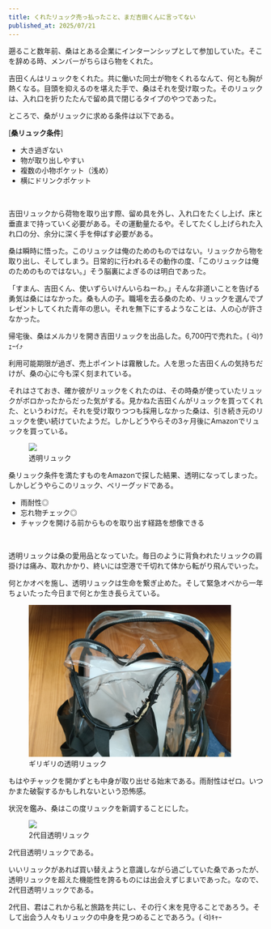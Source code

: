 ```yaml
---
title: くれたリュック売っ払ったこと、まだ吉田くんに言ってない
published_at: 2025/07/21
---
```


遡ること数年前、桑はとある企業にインターンシップとして参加していた。そこを辞める時、メンバーがちらほら物をくれた。

吉田くんはリュックをくれた。共に働いた同士が物をくれるなんて、何とも胸が熱くなる。目頭を抑えるのを堪えた手で、桑はそれを受け取った。そのリュックは、入れ口を折りたたんで留め具で閉じるタイプのやつであった。

ところで、桑がリュックに求める条件は以下である。
<br>

[**桑リュック条件**]
- 大き過ぎない
- 物が取り出しやすい
- 複数の小物ポケット（浅め）
- 横にドリンクポケット
<br>

吉田リュックから荷物を取り出す際、留め具を外し、入れ口をたくし上げ、床と垂直まで持っていく必要がある。その運動量たるや。そしてたくし上げられた入れ口の分、余分に深く手を伸ばす必要がある。

桑は瞬時に悟った。このリュックは俺のためのものではない。リュックから物を取り出し、そしてしまう。日常的に行われるその動作の度、「このリュックは俺のためのものではない。」そう脳裏によぎるのは明白であった。

「すまん、吉田くん、使いずらいけんいらねーわ。」そんな非道いことを告げる勇気は桑にはなかった。桑も人の子。職場を去る桑のため、リュックを選んでプレゼントしてくれた青年の思い。それを無下にするようなことは、人の心が許さなかった。

帰宅後、桑はメルカリを開き吉田リュックを出品した。6,700円で売れた。( ᐛ)ｳｪｰｲ⤴︎

利用可能期限が過ぎ、売上ポイントは霧散した。人を思った吉田くんの気持ちだけが、桑の心に今も深く刻まれている。
<br>

それはさておき、確か彼がリュックをくれたのは、その時桑が使っていたリュックがボロかったからだった気がする。見かねた吉田くんがリュックを買ってくれた、というわけだ。それを受け取りつつも採用しなかった桑は、引き続き元のリュックを使い続けていたようだ。しかしどうやらその3ヶ月後にAmazonでリュックを買っている。

<figure>
    <img src='./IMG20250720172057_transparent.jpg' width="400" />
    <figcaption>透明リュック</figcaption>
</figure>

桑リュック条件を満たすものをAmazonで探した結果、透明になってしまった。しかしどうやらこのリュック、ベリーグッドである。
- 雨耐性◎
- 忘れ物チェック◎
- チャックを開ける前からものを取り出す経路を想像できる
<br>

透明リュックは桑の愛用品となっていた。毎日のように背負われたリュックの肩掛けは痛み、取れかかり、終いには空港で千切れて体から転がり飛んでいった。

何とかオペを施し、透明リュックは生命を繋ぎ止めた。そして緊急オペから一年ちょいたった今日まで何とか生き長らえている。

<figure>
    <img src="./IMG20250720172141_backpack_broken.jpg" width="400" />
    <figcaption>ギリギリの透明リュック</figcaption>
</figure>

もはやチャックを開かずとも中身が取り出せる始末である。雨耐性はゼロ。いつかまた破裂するかもしれないという恐怖感。

状況を鑑み、桑はこの度リュックを新調することにした。

<figure>
    <img src='./IMG20250720172210_backpack_new.jpg' width="400" />
    <figcaption>2代目透明リュック</figcaption>
</figure>

2代目透明リュックである。

いいリュックがあれば買い替えようと意識しながら過ごしていた桑であったが、透明リュックを超えた機能性を誇るものには出会えずじまいであった。なので、2代目透明リュックである。

2代目、君はこれから私と旅路を共にし、その行く末を見守ることであろう。そして出会う人々もリュックの中身を見つめることであろう。( ᐛ)ｷｬｰ